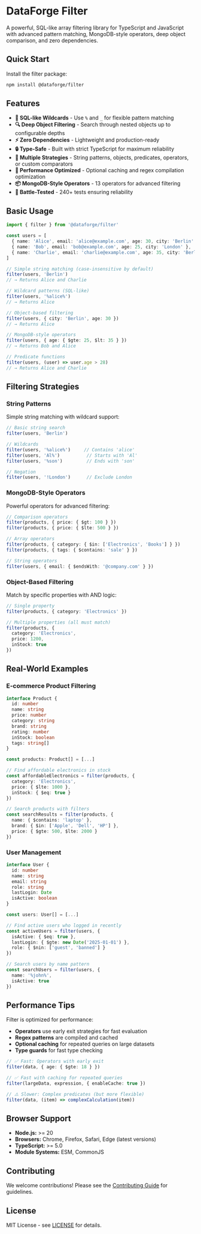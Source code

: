 # DataForge Filter

A powerful, SQL-like array filtering library for TypeScript and JavaScript with advanced pattern matching, MongoDB-style operators, deep object comparison, and zero dependencies.

## Quick Start

Install the filter package:

```bash
npm install @dataforge/filter
```

## Features

- **🎯 SQL-like Wildcards** - Use `%` and `_` for flexible pattern matching
- **🔍 Deep Object Filtering** - Search through nested objects up to configurable depths
- **⚡ Zero Dependencies** - Lightweight and production-ready
- **🔒 Type-Safe** - Built with strict TypeScript for maximum reliability
- **🎨 Multiple Strategies** - String patterns, objects, predicates, operators, or custom comparators
- **🚀 Performance Optimized** - Optional caching and regex compilation optimization
- **📦 MongoDB-Style Operators** - 13 operators for advanced filtering
- **🧪 Battle-Tested** - 240+ tests ensuring reliability

## Basic Usage

```typescript
import { filter } from '@dataforge/filter'

const users = [
  { name: 'Alice', email: 'alice@example.com', age: 30, city: 'Berlin' },
  { name: 'Bob', email: 'bob@example.com', age: 25, city: 'London' },
  { name: 'Charlie', email: 'charlie@example.com', age: 35, city: 'Berlin' }
]

// Simple string matching (case-insensitive by default)
filter(users, 'Berlin')
// → Returns Alice and Charlie

// Wildcard patterns (SQL-like)
filter(users, '%alice%')
// → Returns Alice

// Object-based filtering
filter(users, { city: 'Berlin', age: 30 })
// → Returns Alice

// MongoDB-style operators
filter(users, { age: { $gte: 25, $lt: 35 } })
// → Returns Bob and Alice

// Predicate functions
filter(users, (user) => user.age > 28)
// → Returns Alice and Charlie
```

## Filtering Strategies

### String Patterns
Simple string matching with wildcard support:

```typescript
// Basic string search
filter(users, 'Berlin')

// Wildcards
filter(users, '%alice%')     // Contains 'alice'
filter(users, 'Al%')          // Starts with 'Al'
filter(users, '%son')         // Ends with 'son'

// Negation
filter(users, '!London')      // Exclude London
```

### MongoDB-Style Operators
Powerful operators for advanced filtering:

```typescript
// Comparison operators
filter(products, { price: { $gt: 100 } })
filter(products, { price: { $lte: 500 } })

// Array operators
filter(products, { category: { $in: ['Electronics', 'Books'] } })
filter(products, { tags: { $contains: 'sale' } })

// String operators
filter(users, { email: { $endsWith: '@company.com' } })
```

### Object-Based Filtering
Match by specific properties with AND logic:

```typescript
// Single property
filter(products, { category: 'Electronics' })

// Multiple properties (all must match)
filter(products, {
  category: 'Electronics',
  price: 1200,
  inStock: true
})
```

## Real-World Examples

### E-commerce Product Filtering

```typescript
interface Product {
  id: number
  name: string
  price: number
  category: string
  brand: string
  rating: number
  inStock: boolean
  tags: string[]
}

const products: Product[] = [...]

// Find affordable electronics in stock
const affordableElectronics = filter(products, {
  category: 'Electronics',
  price: { $lte: 1000 },
  inStock: { $eq: true }
})

// Search products with filters
const searchResults = filter(products, {
  name: { $contains: 'laptop' },
  brand: { $in: ['Apple', 'Dell', 'HP'] },
  price: { $gte: 500, $lte: 2000 }
})
```

### User Management

```typescript
interface User {
  id: number
  name: string
  email: string
  role: string
  lastLogin: Date
  isActive: boolean
}

const users: User[] = [...]

// Find active users who logged in recently
const activeUsers = filter(users, {
  isActive: { $eq: true },
  lastLogin: { $gte: new Date('2025-01-01') },
  role: { $nin: ['guest', 'banned'] }
})

// Search users by name pattern
const searchUsers = filter(users, {
  name: '%john%',
  isActive: true
})
```

## Performance Tips

Filter is optimized for performance:

- **Operators** use early exit strategies for fast evaluation
- **Regex patterns** are compiled and cached
- **Optional caching** for repeated queries on large datasets
- **Type guards** for fast type checking

```typescript
// ✅ Fast: Operators with early exit
filter(data, { age: { $gte: 18 } })

// ✅ Fast with caching for repeated queries
filter(largeData, expression, { enableCache: true })

// ⚠️ Slower: Complex predicates (but more flexible)
filter(data, (item) => complexCalculation(item))
```

## Browser Support

- **Node.js:** >= 20
- **Browsers:** Chrome, Firefox, Safari, Edge (latest versions)
- **TypeScript:** >= 5.0
- **Module Systems:** ESM, CommonJS

## Contributing

We welcome contributions! Please see the [Contributing Guide](https://github.com/mcabreradev/dataforge/blob/main/CONTRIBUTING.md) for guidelines.

## License

MIT License - see [LICENSE](https://github.com/mcabreradev/dataforge/blob/main/LICENSE.md) for details.
